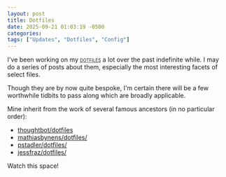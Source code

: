 ```yaml
---
layout: post
title: Dotfiles 
date: 2025-09-21 01:03:19 -0500 
categories:
tags: ["Updates", "Dotfiles", "Config"]
---
```


I've been working on my <abbr style="font-variant-caps: small-caps; cursor: pointer;" title="A set of configuration files that one can use to customize one's shell and applications">dotfiles</abbr> a lot over the past indefinite while. I may do a series of posts about them, especially the most interesting facets of select files. 

Though they are by now quite bespoke, I'm certain there will be a few worthwhile tidbits to pass along which are broadly applicable. 

Mine inherit from the work of several famous ancestors (in no particular order): 

- [thoughtbot/dotfiles](https://github.com/thoughtbot/dotfiles/)
- [mathiasbynens/dotfiles/](https://github.com/mathiasbynens/dotfiles/)
- [pstadler/dotfiles/](https://github.com/pstadler/dotfiles/)
- [jessfraz/dotfiles/](https://github.com/jessfraz/dotfiles/)

Watch this space!
